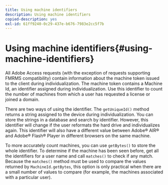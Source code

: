 ```yaml
---
title: Using machine identifiers
description: Using machine identifiers
copied-description: yes
exl-id: 61ff9240-0c29-437e-b676-7983e2cc5f7b
---
```

# Using machine identifiers{#using-machine-identifiers}

All Adobe Access requests (with the exception of requests supporting FMRMS compatibility) contain information about the machine token issued to the client during individualization. The machine token contains a Machine Id, an identifier assigned during individualization. Use this identifier to count the number of machines from which a user has requested a license or joined a domain.

There are two ways of using the identifier. The `getUniqueId()` method returns a string assigned to the device during individualization. You can store the strings in a database and search by identifier. However, this identifier will change if the user reformats the hard drive and individualizes again. This identifier will also have a different value between Adobe® AIR® and Adobe® Flash® Player in different browsers on the same machine.

To more accurately count machines, you can use `getBytes()` to store the whole identifier. To determine if the machine has been seen before, get all the identifiers for a user name and call `matches()` to check if any match. Because the `matches()` method must be used to compare the values returned by `MachineId.getBytes`, this option is only practical when there are a small number of values to compare (for example, the machines associated with a particular user).

